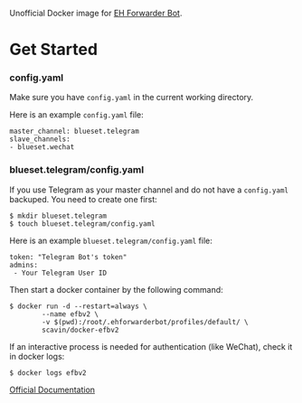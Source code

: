 Unofficial Docker image for [EH Forwarder Bot](https://github.com/blueset/ehForwarderBot). 

# Get Started

### config.yaml

Make sure you have `config.yaml` in the current working directory.

Here is an example `config.yaml` file:
```
master_channel: blueset.telegram
slave_channels:
- blueset.wechat
```

### blueset.telegram/config.yaml

If you use Telegram as your master channel and do not have a `config.yaml` backuped. You need to create one first:

```
$ mkdir blueset.telegram
$ touch blueset.telegram/config.yaml
```
Here is an example `blueset.telegram/config.yaml` file:

```
token: "Telegram Bot's token"
admins:
 - Your Telegram User ID
```

Then start a docker container by the following command:

```
$ docker run -d --restart=always \
        --name efbv2 \
        -v $(pwd):/root/.ehforwarderbot/profiles/default/ \
        scavin/docker-efbv2
```

If an interactive process is needed for authentication (like WeChat), check it in docker logs:

```
$ docker logs efbv2
```

[Official Documentation](https://ehforwarderbot.readthedocs.io/en/latest/)

